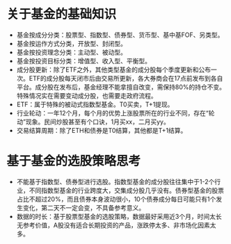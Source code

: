 # 关于基金的基础知识
- 基金按成分分类：股票型、指数型、债券型、货币型、基中基FOF、另类型。
- 基金按运作方式分类，开放型、封闭型。
- 基金按投资理念分类：主动型、被动型。
- 基金按投资目标分类：增值型、收入型、平衡型。
- 成分股更新：除了ETF之外，其他类型基金的成分股每个季度更新和公布一次。ETF的成分股每天闭市后由交易所更新，各大券商会在17点前发布到各自平台。成分股在发布后，基金经理不能拿擅自改变，需保持80%的持仓不变。特殊情况实在需要变动成分股，也需要走政府流程。
- ETF：属于特殊的被动式指数型基金。T0买卖，T+1提现。
- 行业轮动：一年12个月，每个月的优势上涨股票所在的行业不同，存在“轮动”现象。民间炒股甚至有个口诀，1月买xx，二月买yy。
- 交易结算周期：除了ETH和债券是T0结算，其他都是T+1结算。

# 基于基金的选股策略思考
- 不能基于指数型、债券型进行选股。指数型基金的成分股往往集中于1-2个行业，不同指数型基金的行业跨度大，交集成分股几乎没有。债券型基金的股票占比不超过20%，而且债券本身波动很小，10个债券成分每日可能只有1个发生变化，第二天不一定会变，不具备参考意义。
- 数据的时长：基于股票型基金的选股策略，数据最好采用近3个月，时间太长无参考价值，A股没有适合长期投资的产品，涨跌停太多、非市场化因素太多。